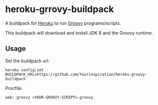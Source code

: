 # heroku-grrovy-buildpack

A buildpack for [Heroku](https://heroku.com/) to run [Groovy](http://groovy.codehaus.org/) programs/scripts.

This buildpack will download and install JDK 8 and the Groovy runtime.

## Usage

Set the buildpack url:

```
heroku config:set BUILDPACK_URL=https://github.com/Yourinspiration/heroku-groovy-buildpack
```

Procfile:

```
web: groovy <YOUR-GROOVY-SCRIPT>.groovy
```
